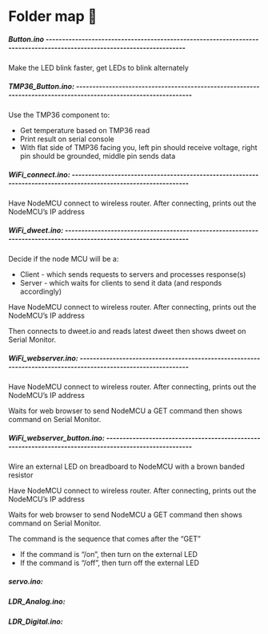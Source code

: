 # Folder map 🌳

##### Button.ino -----------------------------------------------------------------------------------------------------------------------
Make the LED blink faster, get LEDs to blink alternately 

##### TMP36_Button.ino: ----------------------------------------------------------------------------------------------------------------
Use the TMP36 component to: 
- Get temperature based on TMP36 read
- Print result on serial console 
- With flat side of TMP36 facing you, left pin should receive voltage, right pin should be grounded, middle pin sends data

##### WiFi_connect.ino: ----------------------------------------------------------------------------------------------------------------
Have NodeMCU connect to wireless router. After connecting, prints out the NodeMCU’s IP address 

##### WiFi_dweet.ino: ------------------------------------------------------------------------------------------------------------------
Decide if the node MCU will be a:
- Client - which sends requests to servers and processes response(s)
- Server - which waits for clients to send it data (and responds accordingly)

Have NodeMCU connect to wireless router. After connecting, prints out the NodeMCU’s IP address

Then connects to dweet.io and reads latest dweet then shows dweet on Serial Monitor.

##### WiFi_webserver.ino: --------------------------------------------------------------------------------------------------------------
Have NodeMCU connect to wireless router. After connecting, prints out the NodeMCU’s IP address 

Waits for web browser to send NodeMCU a GET command then shows command on Serial Monitor.

##### WiFi_webserver_button.ino: -------------------------------------------------------------------------------------------------------
Wire an external LED on breadboard to NodeMCU with a brown banded resistor

Have NodeMCU connect to wireless router. After connecting, prints out the NodeMCU’s IP address 

Waits for web browser to send NodeMCU a GET command then shows command on Serial Monitor. 

The command is the sequence that comes after the “GET”
- If the command is “/on”, then turn on the external LED 
- If the command is “/off”, then turn off the external LED 

##### servo.ino:

##### LDR_Analog.ino:	

##### LDR_Digital.ino:
